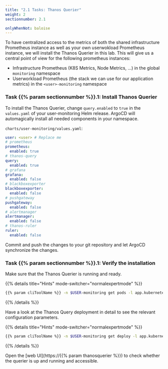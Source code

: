 ```yaml
---
title: "2.1 Tasks: Thanos Querier"
weight: 2
sectionnumber: 2.1

onlyWhenNot: baloise
---
```


To have centralized access to the metrics of both the shared infrastructure Prometheus instance as well as your own userwokload Prometheus instance, we will install the Thanos Querier in this lab. This will give us a central point of view for the following prometheus instances:

* Infrastructure Prometheus (K8S Metrics, Node Metrics, ...) in the global `monitoring` namespace
* Userworkload Prometheus (the stack we can use for our application metrics) in the `<user>-monitoring` namespace

### Task {{% param sectionnumber %}}.1: Install Thanos Querier

To install the Thanos Querier, change `query.enabled` to `true` in the `values.yaml` of your user-monitoring Helm release. ArgoCD will automagically install all needed components in your namespace.

`charts/user-monitoring/values.yaml`:

```yaml
user: <user> # Replace me
# prometheus
prometheus:
  enabled: true
# thanos-query
query:
  enabled: true
# grafana
grafana:
  enabled: false
# blackboxexporter
blackboxexporter:
  enabled: false
# pushgateway
pushgateway:
  enabled: false
# alertmanager
alertmanager:
  enabled: false
# thanos-ruler
ruler:
  enabled: false

```

Commit and push the changes to your git repository and let ArgoCD synchronize the changes.

### Task {{% param sectionnumber %}}.1: Verify the installation

Make sure that the Thanos Querier is running and ready.

{{% details title="Hints" mode-switcher="normalexpertmode" %}}

```bash
{{% param cliToolName %}} -n $USER-monitoring get pods -l app.kubernetes.io/name=thanos-query
```

{{% /details %}}

Have a look at the Thanos Query deployment in detail to see the relevant configuration parameters.

{{% details title="Hints" mode-switcher="normalexpertmode" %}}

```bash
{{% param cliToolName %}} -n $USER-monitoring get deploy -l app.kubernetes.io/name=thanos-query -o yaml
```

{{% /details %}}

Open the [web UI](https://{{% param thanosquerier %}}) to check whether the querier is up and running and accessible.
